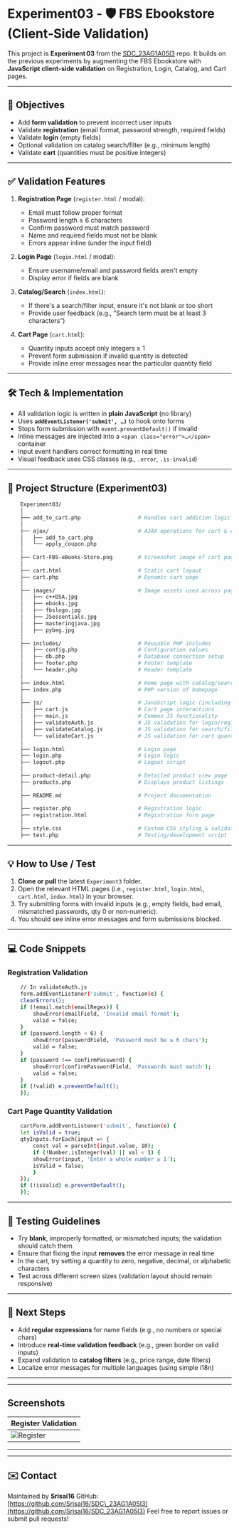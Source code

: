 # Experiment03 - 🛡️ FBS Ebookstore (Client‑Side Validation)

This project is **Experiment 03** from the [SDC_23AG1A05I3](https://github.com/Srisai16/SDC_23AG1A05I3) repo. It builds on the previous experiments by augmenting the FBS Ebookstore with **JavaScript client-side validation** on Registration, Login, Catalog, and Cart pages.

---

## 🎯 Objectives

- Add **form validation** to prevent incorrect user inputs
- Validate **registration** (email format, password strength, required fields)
- Validate **login** (empty fields)
- Optional validation on catalog search/filter (e.g., minimum length)
- Validate **cart** (quantities must be positive integers)

---

## ✅ Validation Features

1. **Registration Page** (`register.html` / modal):
   - Email must follow proper format
   - Password length ≥ 6 characters
   - Confirm password must match password
   - Name and required fields must not be blank
   - Errors appear inline (under the input field)

2. **Login Page** (`login.html` / modal):
   - Ensure username/email and password fields aren't empty
   - Display error if fields are blank

3. **Catalog/Search** (`index.html`):
   - If there's a search/filter input, ensure it's not blank or too short
   - Provide user feedback (e.g., “Search term must be at least 3 characters”)

4. **Cart Page** (`cart.html`):
   - Quantity inputs accept only integers ≥ 1
   - Prevent form submission if invalid quantity is detected
   - Provide inline error messages near the particular quantity field

---

## 🛠 Tech & Implementation

- All validation logic is written in **plain JavaScript** (no library)
- Uses **`addEventListener('submit', …)`** to hook onto forms
- Stops form submission with `event.preventDefault()` if invalid
- Inline messages are injected into a `<span class="error">…</span>` container
- Input event handlers correct formatting in real time
- Visual feedback uses CSS classes (e.g., `.error`, `.is-invalid`)

---

## 📂 Project Structure (Experiment03)

```bash
    Experiment03/
    │
    ├── add_to_cart.php                  # Handles cart addition logic (PHP)
    │
    ├── ajax/                            # AJAX operations for cart & coupons
    │   ├── add_to_cart.php
    │   └── apply_coupon.php
    │
    ├── Cart-FBS-eBooks-Store.png        # Screenshot image of cart page
    │
    ├── cart.html                        # Static cart layout
    ├── cart.php                         # Dynamic cart page
    │
    ├── images/                          # Image assets used across pages
    │   ├── c++DSA.jpg
    │   ├── ebooks.jpg
    │   ├── fbslogo.jpg
    │   ├── JSessentials.jpg
    │   ├── masteringjava.jpg
    │   ├── pybeg.jpg
    │
    ├── includes/                        # Reusable PHP includes
    │   ├── config.php                   # Configuration values
    │   ├── db.php                       # Database connection setup
    │   ├── footer.php                   # Footer template
    │   └── header.php                   # Header template
    │
    ├── index.html                       # Home page with catalog/search
    ├── index.php                        # PHP version of homepage
    │
    ├── js/                              # JavaScript logic (including validation)
    │   ├── cart.js                      # Cart page interactions
    │   ├── main.js                      # Common JS functionality
    │   ├── validateAuth.js              # JS validation for login/register
    │   ├── validateCatalog.js           # JS validation for search/filter
    │   └── validateCart.js              # JS validation for cart quantities
    │
    ├── login.html                       # Login page
    ├── login.php                        # Login logic
    ├── logout.php                       # Logout script
    │
    ├── product-detail.php               # Detailed product view page
    ├── products.php                     # Displays product listings
    │
    ├── README.md                        # Project documentation
    │
    ├── register.php                     # Registration logic
    ├── registration.html                # Registration form page
    │
    ├── style.css                        # Custom CSS styling & validation visuals
    ├── test.php                         # Testing/development script

```

---

## 💡 How to Use / Test

1. **Clone or pull** the latest `Experiment3` folder.  
2. Open the relevant HTML pages (i.e., `register.html`, `login.html`, `cart.html`, `index.html`) in your browser.  
3. Try submitting forms with invalid inputs (e.g., empty fields, bad email, mismatched passwords, qty 0 or non-numeric).  
4. You should see inline error messages and form submissions blocked.

---

## 💻 Code Snippets

### Registration Validation

```bash js
    // In validateAuth.js
    form.addEventListener('submit', function(e) {
    clearErrors();
    if (!email.match(emailRegex)) {
        showError(emailField, 'Invalid email format');
        valid = false;
    }
    if (password.length < 6) {
        showError(passwordField, 'Password must be ≥ 6 chars');
        valid = false;
    }
    if (password !== confirmPassword) {
        showError(confirmPasswordField, 'Passwords must match');
        valid = false;
    }
    if (!valid) e.preventDefault();
    });
```

### Cart Page Quantity Validation

```bash js
    cartForm.addEventListener('submit', function(e) {
    let isValid = true;
    qtyInputs.forEach(input => {
        const val = parseInt(input.value, 10);
        if (!Number.isInteger(val) || val < 1) {
        showError(input, 'Enter a whole number ≥ 1');
        isValid = false;
        }
    });
    if (!isValid) e.preventDefault();
    });
```

---

## 🎯 Testing Guidelines

- Try **blank**, improperly formatted, or mismatched inputs; the validation should catch them
- Ensure that fixing the input **removes** the error message in real time
- In the cart, try setting a quantity to zero, negative, decimal, or alphabetic characters
- Test across different screen sizes (validation layout should remain responsive)

---

## 📝 Next Steps

- Add **regular expressions** for name fields (e.g., no numbers or special chars)
- Introduce **real-time validation feedback** (e.g., green border on valid inputs)
- Expand validation to **catalog filters** (e.g., price range, date filters)
- Localize error messages for multiple languages (using simple i18n)

---

---

## Screenshots

| Register Validation                        |
| ------------------------------------------- |
| ![Register](images/register.png) |

---

---

## ✉️ Contact

Maintained by **Srisai16**
GitHub: [https://github.com/Srisai16/SDC\_23AG1A05I3](https://github.com/Srisai16/SDC_23AG1A05I3)
Feel free to report issues or submit pull requests!
